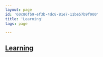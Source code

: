 ```yaml
---
layout: page
id: '60c86fb9-ef3b-4dc8-81e7-11be57b9f900'
title: 'Learning'
tags: page

---
```

  
<h2 class="text-3xl font-semibold mb-4"><a class="rounded-sm focus:outline-none focus:ring-2 focus:ring-offset-2 focus:ring-offset-gray-900 focus:ring-pink-400" href="/pages/learning">Learning</a></h2>

<div class="space-y-3">

</div>


